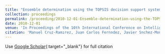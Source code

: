 ```yaml
---
title: "Ensemble determination using the TOPSIS decision support system in multi-objective evolutionary neural network classifiers"
collection: proceedings
permalink: /proceeding/2010-12-01-Ensemble-determination-using-the-TOPSIS-decision-support-system-in-multi-objective-evolutionary-neur
date: 2010-12-01
venue: 'In Proceedings of the 10th International Conference on Intelligent Systems Design and Applications (ISDA2010)'
citation: 'Manuel Cruz-Ramırez, Juan Carlos Fernndez, Javier Snchez-Monedero, Francisco Fernandez-Navarro, Csar Hervs-Martınez, Pedro Antonio Gutirrez, M.T. Lamata, &quot;Ensemble determination using the TOPSIS decision support system in multi-objective evolutionary neural network classifiers.&quot; In Proceedings of the 10th International Conference on Intelligent Systems Design and Applications (ISDA2010), 2010, Cairo, Egypt, pp.513-518.'
---
```

Use [Google Scholar](https://scholar.google.com/scholar?q=Ensemble+determination+using+the+TOPSIS+decision+support+system+in+multi+objective+evolutionary+neural+network+classifiers){:target="_blank"} for full citation